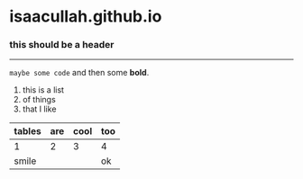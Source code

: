 isaacullah.github.io
====================
### this should be a header
---

`maybe some code` and then some **bold**.


1. this is a list
2. of things
3. that I like

tables|are|cool|too
---|---|---|---
1|2|3|4
smile|||ok
